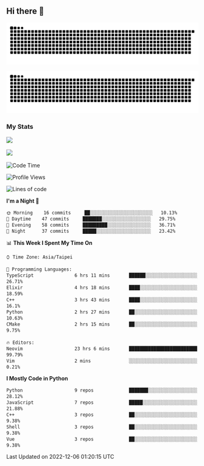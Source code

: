 ## Hi there 👋

<div align="center">

![GitHub Snake Light](https://raw.githubusercontent.com/CSY54/CSY54/snake/github-snake.svg#gh-light-mode-only)

![GitHub Snake dark](https://raw.githubusercontent.com/CSY54/CSY54/snake/github-snake-dark.svg#gh-dark-mode-only)

</div>

### My Stats

![](https://github-readme-stats.vercel.app/api?username=CSY54&theme=nord&show_icons=true)

![](https://github-readme-stats.vercel.app/api/top-langs/?username=CSY54&theme=nord&layout=compact&card_width=445)

<!--START_SECTION:waka-->
![Code Time](http://img.shields.io/badge/Code%20Time-1%2C392%20hrs%2054%20mins-blue)

![Profile Views](http://img.shields.io/badge/Profile%20Views-1-blue)

![Lines of code](https://img.shields.io/badge/From%20Hello%20World%20I%27ve%20Written-112%20Thousand%20lines%20of%20code-blue)

**I'm a Night 🦉** 

```text
🌞 Morning    16 commits     ██░░░░░░░░░░░░░░░░░░░░░░░   10.13% 
🌆 Daytime    47 commits     ███████░░░░░░░░░░░░░░░░░░   29.75% 
🌃 Evening    58 commits     █████████░░░░░░░░░░░░░░░░   36.71% 
🌙 Night      37 commits     █████░░░░░░░░░░░░░░░░░░░░   23.42%

```


📊 **This Week I Spent My Time On** 

```text
⌚︎ Time Zone: Asia/Taipei

💬 Programming Languages: 
TypeScript               6 hrs 11 mins       ██████░░░░░░░░░░░░░░░░░░░   26.71% 
Elixir                   4 hrs 18 mins       ████░░░░░░░░░░░░░░░░░░░░░   18.59% 
C++                      3 hrs 43 mins       ████░░░░░░░░░░░░░░░░░░░░░   16.1% 
Python                   2 hrs 27 mins       ██░░░░░░░░░░░░░░░░░░░░░░░   10.63% 
CMake                    2 hrs 15 mins       ██░░░░░░░░░░░░░░░░░░░░░░░   9.75%

🔥 Editors: 
Neovim                   23 hrs 6 mins       █████████████████████████   99.79% 
Vim                      2 mins              ░░░░░░░░░░░░░░░░░░░░░░░░░   0.21%

```

**I Mostly Code in Python** 

```text
Python                   9 repos             ███████░░░░░░░░░░░░░░░░░░   28.12% 
JavaScript               7 repos             █████░░░░░░░░░░░░░░░░░░░░   21.88% 
C++                      3 repos             ██░░░░░░░░░░░░░░░░░░░░░░░   9.38% 
Shell                    3 repos             ██░░░░░░░░░░░░░░░░░░░░░░░   9.38% 
Vue                      3 repos             ██░░░░░░░░░░░░░░░░░░░░░░░   9.38%

```



 Last Updated on 2022-12-06 01:20:15 UTC
<!--END_SECTION:waka-->

<!--
**CSY54/CSY54** is a ✨ _special_ ✨ repository because its `README.md` (this file) appears on your GitHub profile.

Here are some ideas to get you started:

- 🔭 I’m currently working on ...
- 🌱 I’m currently learning ...
- 👯 I’m looking to collaborate on ...
- 🤔 I’m looking for help with ...
- 💬 Ask me about ...
- 📫 How to reach me: ...
- 😄 Pronouns: ...
- ⚡ Fun fact: ...
-->

